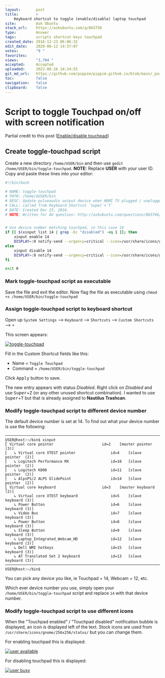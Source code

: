```yaml
---
layout:       post
title:        >
    Keyboard shortcut to toggle (enable/disable) laptop touchpad
site:         Ask Ubuntu
stack_url:    https://askubuntu.com/q/863750
type:         Answer
tags:         scripts shortcut-keys touchpad
created_date: 2016-12-23 06:06:32
edit_date:    2020-06-12 14:37:07
votes:        "9 "
favorites:    
views:        "3,704 "
accepted:     Accepted
uploaded:     2022-06-26 14:24:55
git_md_url:   https://github.com/pippim/pippim.github.io/blob/main/_posts/2016/2016-12-23-Keyboard-shortcut-to-toggle-_enable_disable_-laptop-touchpad.md
toc:          false
navigation:   false
clipboard:    false
---
```


# Script to toggle Touchpad on/off with screen notification

Partial credit to this post ([Enable/disable touchpad][1]) 

## Create toggle-touchpad script
Create a new directory `/home/USER/bin` and then use `gedit /home/USER/bin/toggle-touchpad`. **NOTE:** Replace **USER** with your user ID. Copy and paste these lines into your editor:

``` bash
#!/bin/bash

# NAME: toggle-touchpad
# PATH: /home/$USER/bin
# DESC: Update pulseaudio output device when HDMI TV plugged / unplugged
# CALL: called from Keyboard Shortcut `Super`+`T`
# DATE: Created Dec 23, 2016.
# NOTE: Written for AU question: http://askubuntu.com/questions/863746/keyboard-shortcut-to-disable-the-laptop-touchpad/863750?noredirect=1#comment1333958_863750


# Use device number matching touchpad, in this case 14
if [[ $(xinput list 14 | grep -Ec "disabled") -eq 1 ]]; then
    xinput enable 14
    DISPLAY=:0 notify-send --urgency=critical --icon=/usr/share/icons/gnome/256x256/status/user-available.png "Touchpad enabled"
else
    xinput disable 14
    DISPLAY=:0 notify-send --urgency=critical --icon=/usr/share/icons/gnome/256x256/status/user-busy.png "Touchpad disabled"
fi

exit 0
```

### Mark toggle-touchpad script as executable

Save the file and exit the editor. Now flag the file as executable using `chmod +x /home/USER/bin/toggle-touchpad`

### Assign toggle-touchpad script to keyboard shortcut

Open up `System Settings` ⟶ `Keyboard` ⟶ `Shortcuts` ⟶ `Custom Shortcuts` ⟶ `+`

This screen appears:

[![toggle-touchpad][2]][2]

Fill in the Custom Shortcut fields like this:

 - Name = `Toggle Touchpad`
 - Command = `/home/USER/bin/toggle-touchpad`

Click <kbd>Apply</kbd> button to save.

The new entry appears with status *Disabled*. Right click on *Disabled* and use <kbd>Super</kbd>+<kbd>Z</kbd> (or any other unused shortcut combination). I wanted to use <kbd>Super</kbd>+<kbd>T</kbd> but that is already assigned to **Nautilus Trashcan**.

### Modify toggle-touchpad script to different device number

The default device number is set at 14. To find out what your device number is use the following:

``` 
───────────────────────────────────────────────────────────────────────────────
USER@host:~/bin$ xinput
⎡ Virtual core pointer                      id=2    [master pointer  (3)]
⎜   ↳ Virtual core XTEST pointer                id=4    [slave  pointer  (2)]
⎜   ↳ Logitech Performance MX                   id=10   [slave  pointer  (2)]
⎜   ↳ Logitech K800                             id=11   [slave  pointer  (2)]
⎜   ↳ AlpsPS/2 ALPS GlidePoint                  id=14   [slave  pointer  (2)]
⎣ Virtual core keyboard                     id=3    [master keyboard (2)]
    ↳ Virtual core XTEST keyboard               id=5    [slave  keyboard (3)]
    ↳ Power Button                              id=6    [slave  keyboard (3)]
    ↳ Video Bus                                 id=7    [slave  keyboard (3)]
    ↳ Power Button                              id=8    [slave  keyboard (3)]
    ↳ Sleep Button                              id=9    [slave  keyboard (3)]
    ↳ Laptop_Integrated_Webcam_HD               id=12   [slave  keyboard (3)]
    ↳ Dell WMI hotkeys                          id=15   [slave  keyboard (3)]
    ↳ AT Translated Set 2 keyboard              id=13   [slave  keyboard (3)]
───────────────────────────────────────────────────────────────────────────────
USER@host:~/bin$ 
```

You can pick any device you like, ie Touchpad = 14, Webcam =  12, etc.

Which ever device number you use, simply open your `/home/USER/bin/toggle-touchpad` script and replace `14` with that device number.

### Modify toggle-touchpad script to use different icons

When the "Touchpad enabled" / "Touchpad disabled" notification bubble is displayed, an icon is displayed left of the text. Stock icons are used from `/usr/share/icons/gnome/256x256/status/` but you can change them. 

For enabling touchpad this is displayed:

[![user available][3]][3]

For disabling touchpad this is displayed:

[![user busy][4]][4]


  [1]: https://askubuntu.com/questions/844151/enable-disable-touchpad
  [2]: https://i.stack.imgur.com/2mWMv.png
  [3]: https://i.stack.imgur.com/Monan.png
  [4]: https://i.stack.imgur.com/nED9s.png
